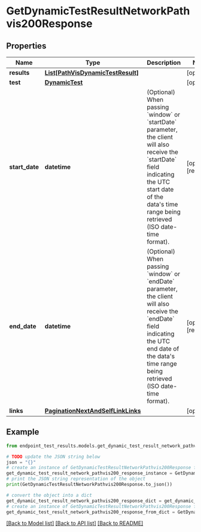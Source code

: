 # GetDynamicTestResultNetworkPathvis200Response


## Properties

Name | Type | Description | Notes
------------ | ------------- | ------------- | -------------
**results** | [**List[PathVisDynamicTestResult]**](PathVisDynamicTestResult.md) |  | [optional] 
**test** | [**DynamicTest**](DynamicTest.md) |  | [optional] 
**start_date** | **datetime** | (Optional) When passing &#x60;window&#x60; or &#x60;startDate&#x60; parameter,  the client will also receive the &#x60;startDate&#x60; field indicating the UTC start date of the data&#39;s time range being retrieved  (ISO date-time format). | [optional] [readonly] 
**end_date** | **datetime** | (Optional) When passing &#x60;window&#x60; or &#x60;endDate&#x60; parameter,  the client will also receive the &#x60;endDate&#x60; field indicating the UTC end date of the data&#39;s time range being retrieved  (ISO date-time format). | [optional] [readonly] 
**links** | [**PaginationNextAndSelfLinkLinks**](PaginationNextAndSelfLinkLinks.md) |  | [optional] 

## Example

```python
from endpoint_test_results.models.get_dynamic_test_result_network_pathvis200_response import GetDynamicTestResultNetworkPathvis200Response

# TODO update the JSON string below
json = "{}"
# create an instance of GetDynamicTestResultNetworkPathvis200Response from a JSON string
get_dynamic_test_result_network_pathvis200_response_instance = GetDynamicTestResultNetworkPathvis200Response.from_json(json)
# print the JSON string representation of the object
print(GetDynamicTestResultNetworkPathvis200Response.to_json())

# convert the object into a dict
get_dynamic_test_result_network_pathvis200_response_dict = get_dynamic_test_result_network_pathvis200_response_instance.to_dict()
# create an instance of GetDynamicTestResultNetworkPathvis200Response from a dict
get_dynamic_test_result_network_pathvis200_response_from_dict = GetDynamicTestResultNetworkPathvis200Response.from_dict(get_dynamic_test_result_network_pathvis200_response_dict)
```
[[Back to Model list]](../README.md#documentation-for-models) [[Back to API list]](../README.md#documentation-for-api-endpoints) [[Back to README]](../README.md)


